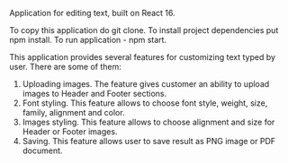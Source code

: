 Application for editing text, built on React 16.

To copy this application do git clone.
To install project dependencies put npm install.
To run application - npm start.

This application provides several features for customizing text typed by user.
There are some of them:

1) Uploading images. The feature gives customer an ability to upload images to Header and Footer sections.
2) Font styling. This feature allows to choose font style, weight,  size, family, alignment and color.
3) Images styling. This feature allows to choose alignment and size for Header or Footer images.
4) Saving. This feature allows user to save result as PNG image or PDF document.
